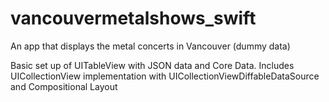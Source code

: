 # vancouvermetalshows_swift
An app that displays the metal concerts in Vancouver (dummy data)

Basic set up of UITableView with JSON data and Core Data. Includes UICollectionView implementation with UICollectionViewDiffableDataSource and Compositional Layout


